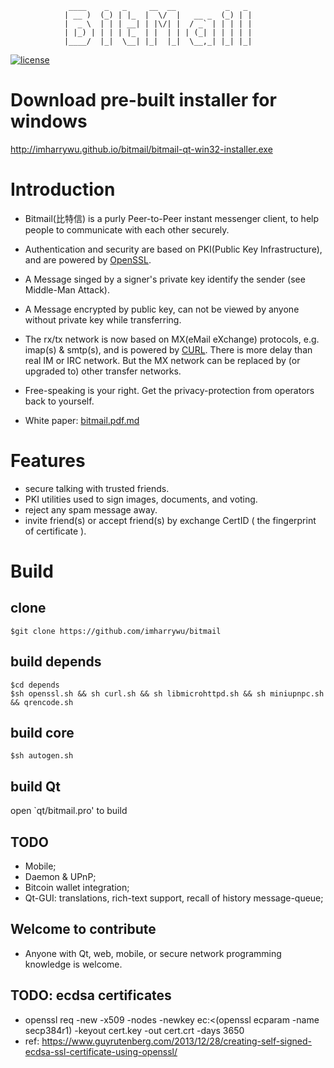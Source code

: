                 ____    _   _     __  __           _   _ 
                | __ )  (_) | |_  |  \/  |   __ _  (_) | |
                |  _ \  | | | __| | |\/| |  / _` | | | | |
                | |_) | | | | |_  | |  | | | (_| | | | | |
                |____/  |_|  \__| |_|  |_|  \__,_| |_| |_|

                
                

[![license](https://img.shields.io/badge/license-BSD-green.svg?style=flat)](https://github.com/imharrywu/bitmail/edit/master/LICENSE)

# Download pre-built installer for windows

http://imharrywu.github.io/bitmail/bitmail-qt-win32-installer.exe

# Introduction

- Bitmail(比特信) is a purly Peer-to-Peer instant messenger client, to help people to communicate with each other securely. 

- Authentication and security are based on PKI(Public Key Infrastructure), and are powered by [OpenSSL](https://github.com/openssl/openssl). 

- A Message singed by a signer's private key identify the sender (see Middle-Man Attack).

- A Message encrypted by public key, can not be viewed by anyone without private key while transferring.

- The rx/tx network is now based on MX(eMail eXchange) protocols, e.g. imap(s) & smtp(s), and is powered by [CURL](https://github.com/bagder/curl). There is more delay than real IM or IRC network. But the MX network can be replaced by (or upgraded to) other transfer networks. 

- Free-speaking is your right. Get the privacy-protection from operators back to yourself.

- White paper: [bitmail.pdf.md](./doc/bitmail.pdf.md)
    
# Features
- secure talking with trusted friends.
- PKI utilities used to sign images, documents, and voting.
- reject any spam message away.
- invite friend(s) or accept friend(s) by exchange CertID ( the fingerprint of certificate ).

# Build

## clone

```
$git clone https://github.com/imharrywu/bitmail
```

## build depends

```
$cd depends
$sh openssl.sh && sh curl.sh && sh libmicrohttpd.sh && sh miniupnpc.sh && qrencode.sh
```

## build core

```
$sh autogen.sh
```

## build Qt

open \`qt/bitmail.pro' to build


## TODO
- Mobile;
- Daemon & UPnP;
- Bitcoin wallet integration;
- Qt-GUI: translations, rich-text support, recall of history message-queue;


## Welcome to contribute
- Anyone with Qt, web, mobile, or secure network programming knowledge is welcome.
                           
## TODO: ecdsa certificates 
- openssl req -new -x509 -nodes -newkey ec:<(openssl ecparam -name secp384r1) -keyout cert.key -out cert.crt -days 3650
- ref: https://www.guyrutenberg.com/2013/12/28/creating-self-signed-ecdsa-ssl-certificate-using-openssl/
